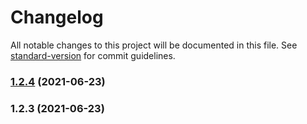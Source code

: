 # Changelog

All notable changes to this project will be documented in this file. See [standard-version](https://github.com/conventional-changelog/standard-version) for commit guidelines.

### [1.2.4](https://github.com/thinkkoa/koatty_cacheable/compare/v1.2.3...v1.2.4) (2021-06-23)

### 1.2.3 (2021-06-23)
